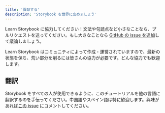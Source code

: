 ```yaml
---
title: '貢献する'
description: 'Storybook を世界に広めましょう'
---
```


Learn Storybook に協力してください！文法や句読点など小さなことなら、プルリクエストを送ってください。もし大きなことなら [GitHub の issue を追加](https://github.com/chromaui/learnstorybook.com/issues)して議論しましょう。

Learn Storybook はコミュニティによって作成・運営されていますので、最新の状態を保ち、荒い部分を削るには皆さんの協力が必要です。どんな協力でも歓迎します。

## 翻訳

Storybook をすべての人が使用できるように、このチュートリアルを他の言語に翻訳するのを手伝ってください。中国語やスペイン語は特に歓迎します。興味があれば[この issue](https://github.com/chromaui/learnstorybook.com/issues/3) にコメントしてください。
